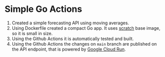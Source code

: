 # Simple Go Actions

1. Created a simple forecasting API using moving averages.
2. Using Dockerfile created a compact Go app. It uses [scratch](https://support.snyk.io/hc/en-us/articles/360004012857-What-are-docker-scratch-based-images-) base image, so it is small in size.
3. Using the Github Actions it is automatically tested and built.
4. Using the Github Actions the changes on `main` branch are published on the API endpoint, that is powered by [Google Cloud Run](https://cloud.google.com/run).

